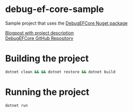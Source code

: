 # debug-ef-core-sample  

Sample project that uses the [DebugEFCore Nuget package](https://www.nuget.org/packages/DebugEFCore/)   

[Blogpost with project description](https://www.tddapps.com/2018/03/06/seamlessly-debug-entity-framework-core-sql-commands/)  
[DebugEFCore GitHub Repository](https://github.com/camilin87/debug-ef-core)  

# Building the project  

```bash
dotnet clean && && dotnet restore && dotnet build
```

# Running the project  

```bash
dotnet run
```
